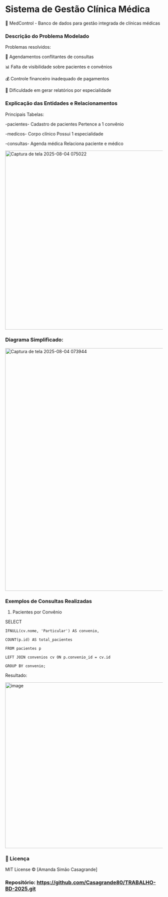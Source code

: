 # Sistema de Gestão Clínica Médica

🏥 MedControl - Banco de dados para gestão integrada de clínicas médicas

### Descrição do Problema Modelado
Problemas resolvidos:

📅 Agendamentos conflitantes de consultas

📊 Falta de visibilidade sobre pacientes e convênios

💰 Controle financeiro inadequado de pagamentos

🏥 Dificuldade em gerar relatórios por especialidade

### Explicação das Entidades e Relacionamentos
Principais Tabelas:

-pacientes-	Cadastro de pacientes	Pertence a 1 convênio

-medicos-	Corpo clínico	Possui 1 especialidade

-consultas-	Agenda médica	Relaciona paciente e médico

<img width="766" height="571" alt="Captura de tela 2025-08-04 075022" src="https://github.com/user-attachments/assets/6cb21403-cc80-460f-ac6e-1cb21281e5c5" />

### Diagrama Simplificado:

<img width="854" height="774" alt="Captura de tela 2025-08-04 073944" src="https://github.com/user-attachments/assets/04ddb1d4-9b42-4c3c-b3a5-7508bfc29e99" />

### Exemplos de Consultas Realizadas
1. Pacientes por Convênio

SELECT 

    IFNULL(cv.nome, 'Particular') AS convenio,

    COUNT(p.id) AS total_pacientes
    
    FROM pacientes p

    LEFT JOIN convenios cv ON p.convenio_id = cv.id

    GROUP BY convenio;

 Resultado:
 
<img width="554" height="529" alt="image" src="https://github.com/user-attachments/assets/b48400ed-1ff2-4e50-a175-abcee6efd6a4" />


### 📝 Licença
MIT License © [Amanda Simão Casagrande]

### Repositório: https://github.com/Casagrande80/TRABALHO-BD-2025.git

